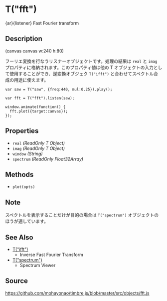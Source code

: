T("fft")
========
{ar}{listener} Fast Fourier transform

## Description ##

(canvas canvas w:240 h:80)

フーリエ変換を行なうリスナーオブジェクトです。処理の結果は `real` と `imag` プロパティに格納されます。このプロパティ値は他の T オブジェクトの入力として使用することができ、逆変換オブジェク `T("ifft")` と合わせてスペクトル合成の用途に使えます。

```timbre
var saw = T("saw", {freq:440, mul:0.25}).play();

var fft = T("fft").listen(saw);

window.animate(function() {
  fft.plot({target:canvas});
});
```

## Properties ##
- `real` _(ReadOnly T Object)_
- `imag` _(ReadOnly T Object)_
- `window` _(String)_
- `spectrum` _(ReadOnly Float32Array)_

## Methods ##
- `plot(opts)`

## Note ##
スペクトルを表示することだけが目的の場合は `T("spectrum")` オブジェクトのほうが適しています。

## See Also ##
- [T("ifft")](./ifft.html)
  - Inverse Fast Fourier Transform
- [T("spectrum")](./spectrum.html)
  - Spectrum Viewer

## Source ##
https://github.com/mohayonao/timbre.js/blob/master/src/objects/fft.js
